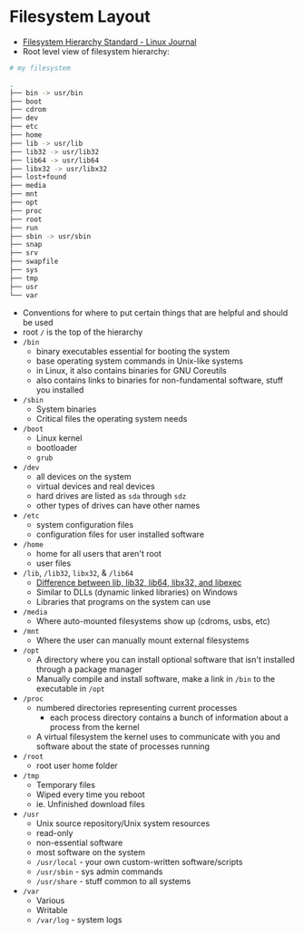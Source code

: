 # Filesystem Layout 
- [Filesystem Hierarchy Standard - Linux Journal](https://www.linuxjournal.com/content/filesystem-hierarchy-standard)
- Root level view of filesystem hierarchy: 

```bash 
# my filesystem

.
├── bin -> usr/bin
├── boot
├── cdrom
├── dev
├── etc
├── home
├── lib -> usr/lib
├── lib32 -> usr/lib32
├── lib64 -> usr/lib64
├── libx32 -> usr/libx32
├── lost+found
├── media
├── mnt
├── opt
├── proc
├── root
├── run
├── sbin -> usr/sbin
├── snap
├── srv
├── swapfile
├── sys
├── tmp
├── usr
└── var
```
- Conventions for where to put certain things that are helpful and should be used 
- root `/` is the top of the hierarchy 
- `/bin`
  - binary executables essential for booting the system
  - base operating system commands in Unix-like systems 
  - in Linux, it also contains binaries for GNU Coreutils
  - also contains links to binaries for non-fundamental software, stuff you installed
- `/sbin` 
  - System binaries
  - Critical files the operating system needs 
- `/boot`
  - Linux kernel 
  - bootloader
  - `grub`
- `/dev`
  - all devices on the system 
  - virtual devices and real devices
  - hard drives are listed as `sda` through `sdz` 
  - other types of drives can have other names
- `/etc`
  - system configuration files 
  - configuration files for user installed software
- `/home`
  - home for all users that aren't root 
  - user files 
- `/lib`, `/lib32`, `libx32`, & `/lib64`
  - [Difference between lib, lib32, lib64, libx32, and libexec](https://unix.stackexchange.com/questions/74646/difference-between-lib-lib32-lib64-libx32-and-libexec)
  - Similar to DLLs (dynamic linked libraries) on Windows
  - Libraries that programs on the system can use 
- `/media`
  - Where auto-mounted filesystems show up (cdroms, usbs, etc)
- `/mnt`    
  - Where the user can manually mount external filesystems 
- `/opt`
  - A directory where you can install optional software that isn't installed through a package manager
  - Manually compile and install software, make a link in `/bin` to the executable in `/opt`
- `/proc`
  - numbered directories representing current processes 
    - each process directory contains a bunch of information about a process from the kernel
  - A virtual filesystem the kernel uses to communicate with you and software about the state of processes running
- `/root` 
  - root user home folder 
- `/tmp`
  - Temporary files 
  - Wiped every time you reboot 
  - ie. Unfinished download files
- `/usr` 
  - Unix source repository/Unix system resources 
  - read-only 
  - non-essential software 
  - most software on the system 
  - `/usr/local` - your own custom-written software/scripts
  - `/usr/sbin` - sys admin commands
  - `/usr/share` - stuff common to all systems
- `/var` 
  - Various 
  - Writable 
  - `/var/log` - system logs 